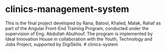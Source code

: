 # clinics-management-system
This is the final project developed by Rana, Batool, Khaled, Malak, Rahaf as part of the Angular Front-End Training Program, conducted under the supervision of Eng. Abdullah Abulhouf. The program is implemented by Ideal Innovation House in collaboration with the Youth, Technology and Jobs Project, supported by DigiSkills.
#   c l i n i c s - s y s t e m  
 